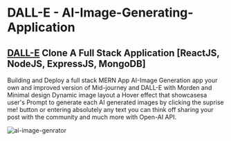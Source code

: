 # DALL-E - AI-Image-Generating-Application
## [DALL-E](https://dall-e-two.vercel.app/) Clone A Full Stack Application [ReactJS, NodeJS, ExpressJS, MongoDB]

Building and Deploy a full stack MERN App AI-Image Generation app your own and improved version of Mid-journey and DALL-E with Morden and Minimal design Dynamic image layout a Hover effect that showcasesa user's Prompt to generate each AI generated images by clicking the suprise me! button or entering absolutely any text you can think off sharing your post with the community and much more with Open-AI API.

![ai-image-genrator](https://user-images.githubusercontent.com/91690267/214304242-5fc0fb91-79dd-4f46-a122-d4b35d4a9fe9.jpg)
